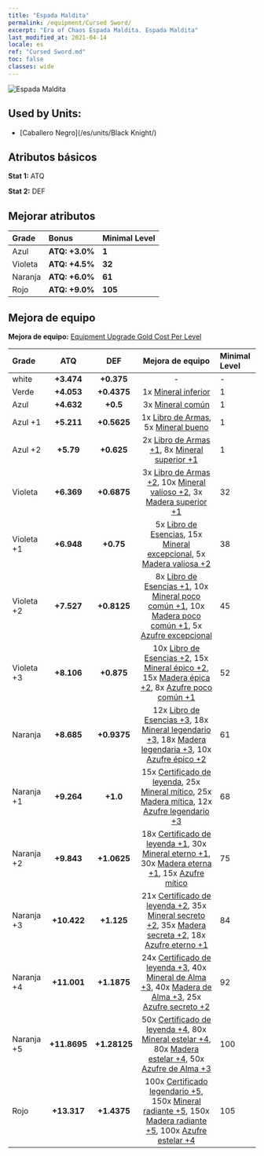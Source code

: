 ```yaml
---
title: "Espada Maldita"
permalink: /equipment/Cursed Sword/
excerpt: "Era of Chaos Espada Maldita. Espada Maldita"
last_modified_at: 2021-04-14
locale: es
ref: "Cursed Sword.md"
toc: false
classes: wide
---
```


  ![Espada Maldita](/images/e/e_3061.png)

## Used by Units:

* [Caballero Negro](/es/units/Black Knight/) 


## Atributos básicos
 **Stat 1:** ATQ

 **Stat 2:** DEF

## Mejorar atributos

  |     Grade    |   Bonus | Minimal Level | 
  |:-------------|:--------|:--------------| 
  | Azul | **ATQ: +3.0%** | **1** | 
  | Violeta | **ATQ: +4.5%** | **32** | 
  | Naranja | **ATQ: +6.0%** | **61** | 
  | Rojo | **ATQ: +9.0%** | **105** | 


## Mejora de equipo
 **Mejora de equipo:** [Equipment Upgrade Gold Cost Per Level](/equipment/EquipmentUpgradeCostPerLevel/) 

  |          Grade      | ATQ | DEF | Mejora de equipo | Minimal Level |
  |:--------------------|:---------:|:---------:|:----------------:|:--------------|
  | white | **+3.474** | **+0.375** | - | - |
  | Verde | **+4.053** | **+0.4375** | 1x [Mineral inferior](/es/Items/mat_1/) | 1 |
  | Azul | **+4.632** | **+0.5** | 3x [Mineral común](/es/Items/mat_6/) | 1 |
  | Azul +1 | **+5.211** | **+0.5625** | 1x [Libro de Armas](/es/Items/mat_18/), 5x [Mineral bueno](/es/Items/mat_12/) | 1 |
  | Azul +2 | **+5.79** | **+0.625** | 2x [Libro de Armas +1](/es/Items/mat_25/), 8x [Mineral superior +1](/es/Items/mat_19/) | 1 |
  | Violeta | **+6.369** | **+0.6875** | 3x [Libro de Armas +2](/es/Items/mat_32/), 10x [Mineral valioso +2](/es/Items/mat_26/), 3x [Madera superior +1](/es/Items/mat_20/) | 32 |
  | Violeta +1 | **+6.948** | **+0.75** | 5x [Libro de Esencias](/es/Items/mat_39/), 15x [Mineral excepcional](/es/Items/mat_33/), 5x [Madera valiosa +2](/es/Items/mat_27/) | 38 |
  | Violeta +2 | **+7.527** | **+0.8125** | 8x [Libro de Esencias +1](/es/Items/mat_46/), 10x [Mineral poco común +1](/es/Items/mat_40/), 10x [Madera poco común +1](/es/Items/mat_41/), 5x [Azufre excepcional](/es/Items/mat_36/) | 45 |
  | Violeta +3 | **+8.106** | **+0.875** | 10x [Libro de Esencias +2](/es/Items/mat_53/), 15x [Mineral épico +2](/es/Items/mat_47/), 15x [Madera épica +2](/es/Items/mat_48/), 8x [Azufre poco común +1](/es/Items/mat_43/) | 52 |
  | Naranja | **+8.685** | **+0.9375** | 12x [Libro de Esencias +3](/es/Items/mat_60/), 18x [Mineral legendario +3](/es/Items/mat_54/), 18x [Madera legendaria +3](/es/Items/mat_55/), 10x [Azufre épico +2](/es/Items/mat_50/) | 61 |
  | Naranja +1 | **+9.264** | **+1.0** | 15x [Certificado de leyenda](/es/Items/mat_67/), 25x [Mineral mítico](/es/Items/mat_61/), 25x [Madera mítica](/es/Items/mat_62/), 12x [Azufre legendario +3](/es/Items/mat_57/) | 68 |
  | Naranja +2 | **+9.843** | **+1.0625** | 18x [Certificado de leyenda +1](/es/Items/mat_74/), 30x [Mineral eterno +1](/es/Items/mat_68/), 30x [Madera eterna +1](/es/Items/mat_69/), 15x [Azufre mítico](/es/Items/mat_64/) | 75 |
  | Naranja +3 | **+10.422** | **+1.125** | 21x [Certificado de leyenda +2](/es/Items/mat_81/), 35x [Mineral secreto +2](/es/Items/mat_75/), 35x [Madera secreta +2](/es/Items/mat_76/), 18x [Azufre eterno +1](/es/Items/mat_71/) | 84 |
  | Naranja +4 | **+11.001** | **+1.1875** | 24x [Certificado de leyenda +3](/es/Items/mat_88/), 40x [Mineral de Alma +3](/es/Items/mat_82/), 40x [Madera de Alma +3](/es/Items/mat_83/), 25x [Azufre secreto +2](/es/Items/mat_78/) | 92 |
  | Naranja +5 | **+11.8695** | **+1.28125** | 50x [Certificado de leyenda +4](/es/Items/mat_95/), 80x [Mineral estelar +4](/es/Items/mat_89/), 80x [Madera estelar +4](/es/Items/mat_90/), 50x [Azufre de Alma +3](/es/Items/mat_85/) | 100 |
  | Rojo | **+13.317** | **+1.4375** | 100x [Certificado legendario +5](/es/Items/mat_102/), 150x [Mineral radiante +5](/es/Items/mat_96/), 150x [Madera radiante +5](/es/Items/mat_97/), 100x [Azufre estelar +4](/es/Items/mat_92/) | 105 |

